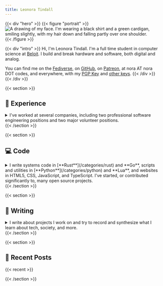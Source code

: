 ```yaml
---
title: Leonora Tindall
---
```


{{< div "hero" >}}
{{< figure "portrait" >}}
![A drawing of my face. I'm wearing a black shirt and a green cardigan, smiling slightly, with my hair down and falling partly over one shoulder.](/images/profile-small.jpg)
{{< /figure >}}

{{< div "intro" >}}
Hi, I'm Leonora Tindall. I'm a full time student in computer science at
[Beloit](https://beloit.edu). I build and break hardware and software, both digital and
analog.

You can find me on the <a href="https://cybre.space/@tindall" rel="me">Fediverse</a>, on <a href="https://github.com/NoraCodes" rel="me">GitHub</a>, on <a href="https://patreon.com/noracodes" rel="me">Patreon</a>, at nora AT nora DOT codes, and everywhere, with my <a href="/leonoratindall.asc" rel="pgpkey authn">PGP Key</a> and [other keys](/keys).
{{< /div >}}
{{< /div >}}


{{< section >}}
## 💼 Experience

<details>
<summary>
I've worked at several companies, including two professional software engineering
positions and two major volunteer positions.
</summary>

**Google Summer of Code** with **Freifunk** during **Summer 2019.**

- Worked with a global remote team to develop a greenfield telecommunications project.
- Designed and built a testing framework for eventually consistent systems.
- Collaborated on the design of the qaul.net base service API.
- Leveraged Rust’s powerful static type system to create ergonomic and easy-to-use APIs.

**Software Engineering Intern** at **CancerIQ, Inc.** during **Summer 2018.**

- Worked with a small team of engineers to develop clinical software in a DevOps-heavy environment.
- Designed and implemented graph algorithms to search and analyze health data using the Rust language.
- Worked within an agile framework with 2-week sprints to rapidly deploy new features and fixes.
- Created a monitoring and alerting system to ensure uptime of a large Kubernetes deployment.

**Open Source Software Development** for **Dr. Steve Huss-Lederman** from **Fall 2017** to **May 2019.**

- Developed front-end, back-end, and database components of the [Open Energy Dashboard](https://openenergydashboard.github.io/).
- Built and tested a high-capacity API for data transfer between measurement devices and PostgreSQL.
- Performed user experience testing with A/B tests and in-person interviews.
- Refactored a large React.js codebase to significantly improve developer productivity and performance.

**Software Engineering Intern** at **GudTech, Inc.** during **Summer 2017.**

- Worked with a small team of engineers to build developer productivity tooling.
- Built command line tools using Go, working with the internals of Docker and Docker Compose.
- Worked with senior engineers to orchestrate onboarding and automated testing of microservices.

See my [full resume](/resume.pdf) for more, including volunteer positions and college work
experience.

</details>
{{< /section >}}

{{< section >}}
## 💻 Code

<details>
<summary>
I write systems code in [**Rust**](/categories/rust) and **Go**,
scripts and utilities in [**Python**](/categories/python) and **Lua**, and
websites in HTML5, CSS, JavaScript, and TypeScript. I've started, or contributed
significantly to, many open source projects.
</summary>

- [Open Energy Dashboard](https://github.com/OpenEnergyDashboard/OED), a multi-platform energy meter data visualization software built with Node.js, React, and Redux.
- [rloris](https://github.com/NoraCodes/rloris), a Rust implementation of layer 7 HTTP DoS attacks leveraging fearless concurrency
- [Evolve SBrain](https://github.com/NoraCodes/evolve-sbrain), a Rust genetic programming engine using the SBrain programming language
- [RandomUA](https://github.com/NoraCodes/RandomUA), a browser extension designed to enhance privacy by changing the user's reported browser software
- [workctl](https://github.com/NoraCodes/workctl), a Rust library for multithreaded programming, exposing useful mid-level building blocks
- [libUI-rs](https://github.com/rust-native-ui/libui-rs), Rust bindings to platform APIs to enable Rusty GUI app development
- [Even more...](/projects)
</details>
{{< /section >}}

{{< section >}}
## 📜 Writing
<details>
<summary>
I write about projects I work on and try to record and synthesize what I learn about tech,
society, and more.
</summary>

I've written tutorials on [type systems](/tutorial/a-gentle-introduction-to-practical-types/) and what can be done with them (for instance, [session types](/tutorial/session-types/)), [binary reverse engineering](/tutorial/an-intro-to-x86_64-reverse-engineering/), and application security topics like [embedding malware in PDF files](/post/pdf-embedding-attacks/).

I've also written about topics ranging from [hacker superstitions](/post/hacker-superstitions/) and how spending way too much time customizing my desktop is [productive, actually](/post/modding-vim-i3-and-efficiency/) to [repairable hardware](/post/i-repaired-my-headphones/) and [free software](/post/open-source-for-normal-people/) and [why it matters](/post/a-story-about-my-personal-trainer/), for individuals and for [society](/post/deletefacebook-and-fosta/) as a whole.
</details>
{{< /section >}}

{{< section >}}
## 📓 Recent Posts
{{< recent >}}

{{< /section >}}
